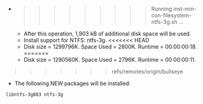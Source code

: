* >>>>>>>>> Running inst-min-con-filesystem-ntfs-3g.sh ...
  * After this operation, 1,903 kB of additional disk space will be used.
  * Install support for NTFS: ntfs-3g.
<<<<<<< HEAD
  * Disk size = 1299796K. Space Used = 2800K. Runtime = 00:00:00:18.
=======
  * Disk size = 1290560K. Space Used = 2796K. Runtime = 00:00:00:11.
>>>>>>> refs/remotes/origin/bullseye
  * The following NEW packages will be installed:
  ```bash
libntfs-3g883 ntfs-3g
  ```
